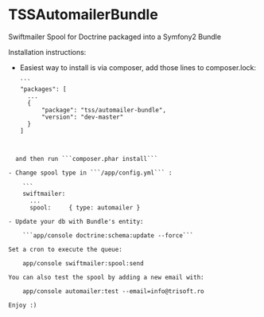 TSSAutomailerBundle
===================

Swiftmailer Spool for Doctrine packaged into a Symfony2 Bundle

Installation instructions:

- Easiest way to install is via composer, add those lines to composer.lock:
    
    
      ```
      "packages": [
        ...
        {
            "package": "tss/automailer-bundle",
            "version": "dev-master"
        }
      ]
```

 
  and then run ```composer.phar install```

- Change spool type in ```/app/config.yml``` :

    ```
    swiftmailer:
      ...
      spool:     { type: automailer }
      
- Update your db with Bundle's entity:

    ```app/console doctrine:schema:update --force```
    
Set a cron to execute the queue:

    app/console swiftmailer:spool:send
    
You can also test the spool by adding a new email with:

    app/console automailer:test --email=info@trisoft.ro
    
Enjoy :)